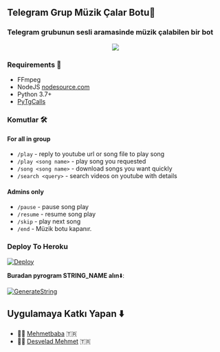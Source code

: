 <h2 align="centre">Telegram Grup Müzik Çalar Botu🎵</h2>

### Telegram grubunun sesli aramasinde müzik çalabilen bir bot

<p align="center">
  <img src="https://telegra.ph/file/210a6cf99422cdd2d2902.jpg">
</p>

<h3>Requirements 📝</h3>

- FFmpeg
- NodeJS [nodesource.com](https://nodesource.com/)
- Python 3.7+
- [PyTgCalls](https://github.com/pytgcalls/pytgcalls)

### Komutlar 🛠
#### For all in group
- `/play` - reply to youtube url or song file to play song
- `/play <song name>` - play song you requested
- `/song <song name>` - download songs you want quickly
- `/search <query>` - search videos on youtube with details

#### Admins only
- `/pause` - pause song play
- `/resume` - resume song play
- `/skip` - play next song
- `/end` - Müzik botu kapanır. 

### Deploy To Heroku</h4>

[![Deploy](https://www.herokucdn.com/deploy/button.svg)](https://heroku.com/deploy?template=https://github.com/Infinity-Bots/GroupMusicPlayerBot)

**Buradan pyrogram STRING_NAME alın**⬇️:

[![GenerateString](https://img.shields.io/badge/repl.it-generateString-yellowgreen)](https://replit.com/@subinps/getStringName)

## Uygulamaya Katkı Yapan ⬇️

- 👨‍💻 [Mehmetbaba](https://t.me/EfsaneStar) 🇹🇷
- 👨‍💻 [Desvelad Mehmet](https://t.me/mehmett_12) 🇹🇷





